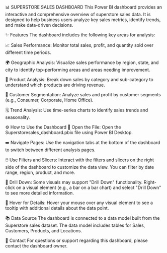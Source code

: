 📊 SUPERSTORE SALES DASHBOARD
This Power BI dashboard provides an interactive and comprehensive overview of superstore sales data. It is designed to help business users analyze key sales metrics, identify trends, and make data-driven decisions.


✨ Features
The dashboard includes the following key areas for analysis:

📈 Sales Performance: Monitor total sales, profit, and quantity sold over different time periods.

🌍 Geographic Analysis: Visualize sales performance by region, state, and city to identify top-performing areas and areas needing improvement.

🛒 Product Analysis: Break down sales by category and sub-category to understand which products are driving revenue.

👥 Customer Segmentation: Analyze sales and profit by customer segments (e.g., Consumer, Corporate, Home Office).

🗓️ Trend Analysis: Use time-series charts to identify sales trends and seasonality.


⚙️ How to Use the Dashboard
📂 Open the File: Open the Superstoresales_dashboard.pbix file using Power BI Desktop.

➡️ Navigate Pages: Use the navigation tabs at the bottom of the dashboard to switch between different analysis pages.

🖱️ Use Filters and Slicers: Interact with the filters and slicers on the right side of the dashboard to customize the data view. You can filter by date range, region, product, and more.

🔎 Drill Down: Some visuals may support "Drill Down" functionality. Right-click on a visual element (e.g., a bar on a bar chart) and select "Drill Down" to see more detailed information.

💬 Hover for Details: Hover your mouse over any visual element to see a tooltip with additional details about the data point.


📚 Data Source
The dashboard is connected to a data model built from the Superstore sales dataset. The data model includes tables for Sales, Customers, Products, and Locations.


📧 Contact
For questions or support regarding this dashboard, please contact the dashboard owner.
